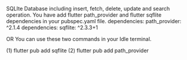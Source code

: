 SQLIte Database including insert, fetch, delete, update and search operation. You have add flutter path_provider and flutter sqflite dependencies in your  pubspec.yaml file.
dependencies:
  path_provider: ^2.1.4
dependencies:
  sqflite: ^2.3.3+1  

  OR You can use these two commands in your Idle terminal.

  (1) flutter pub add sqflite
  (2) flutter pub add path_provider

  
